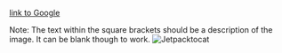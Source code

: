 [link to Google](https://www.google.com)

Note: The text within the square brackets should be a description of the image. It can be blank though to work.
![Jetpacktocat](https://octodex.github.com/images/jetpacktocat.png)

